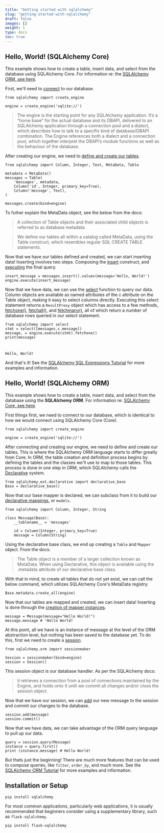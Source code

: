 ```yaml
---
title: "Getting started with sqlalchemy"
slug: "getting-started-with-sqlalchemy"
draft: false
images: []
weight: 1
type: docs
toc: true
---
```


## Hello, World! (SQLAlchemy Core)
This example shows how to create a table, insert data, and select from the database using SQLAlchemy Core. For information re: the [SQLAlchemy ORM, see here][1].

First, we'll need to [connect][2] to our database.

    from sqlalchemy import create_engine

    engine = create_engine('sqlite://')

> The engine is the starting point for any SQLAlchemy application. It’s a “home base” for the actual database and its DBAPI, delivered to an SQLAlchemy application through a connection pool and a dialect, which describes how to talk to a specific kind of database/DBAPI combination. The Engine references both a dialect and a connection pool, which together interpret the DBAPI’s module functions as well as the behaviour of the database.

After creating our engine, we need to 
[define and create our tables][3].
    
    from sqlalchemy import Column, Integer, Text, MetaData, Table

    metadata = MetaData()
    messages = Table(
        'messages', metadata,
        Column('id', Integer, primary_key=True),
        Column('message', Text),
    )

    messages.create(bind=engine)
To futher explain the MetaData object, see the below from the docs:
>A collection of Table objects and their associated child objects is referred to as database metadata

>We define our tables all within a catalog called MetaData, using the Table construct, which resembles regular SQL CREATE TABLE statements.

Now that we have our tables defined and created, we can start inserting data! Inserting involves two steps. Composing the [insert][4] construct, and [executing][5] the final query.
    
    insert_message = messages.insert().values(message='Hello, World!')
    engine.execute(insert_message)

Now that we have data, we can use the [select][6] function to query our data. Column objects are available as named attributes of the c attribute on the Table object, making it easy to select columns directly. Executing this select statement returns a `ResultProxy` object which has access to a few methods, [fetchone()][7], [fetchall()][8], and [fetchmany()][7], all of which return a number of database rows queried in our select statement. 

    from sqlalchemy import select
    stmt = select([messages.c.message]) 
    message, = engine.execute(stmt).fetchone()
    print(message)

#

    Hello, World!

And that's it! See the [SQLAlchemy SQL Expressions Tutorial][9] for more examples and information.


  [1]: http://docs.sqlalchemy.org/en/latest/orm/tutorial.html
  [2]: http://docs.sqlalchemy.org/en/latest/core/tutorial.html#connecting
  [3]: http://docs.sqlalchemy.org/en/latest/core/tutorial.html#define-and-create-tables
  [4]: http://docs.sqlalchemy.org/en/latest/core/tutorial.html#insert-expressions
  [5]: http://docs.sqlalchemy.org/en/latest/core/tutorial.html#executing
  [6]: http://docs.sqlalchemy.org/en/latest/core/tutorial.html#selecting
  [7]: http://docs.sqlalchemy.org/en/latest/core/connections.html#sqlalchemy.engine.ResultProxy.fetchone
  [8]: http://docs.sqlalchemy.org/en/latest/core/connections.html#sqlalchemy.engine.ResultProxy.fetchall
  [9]: http://docs.sqlalchemy.org/en/latest/core/tutorial.html

## Hello, World! (SQLAlchemy ORM)
This example shows how to create a table, insert data, and select from the database using the **SQLAlchemy ORM**. For information re: [SQLAlchemy Core, see here][1].

First things first, we need to connect to our database, which is identical to how we would connect using SQLAlchemy Core (Core).

    from sqlalchemy import create_engine

    engine = create_engine('sqlite://')

After connecting and creating our engine, we need to define and create our tables. This is where the SQLAlchemy ORM language starts to differ greatly from Core. In ORM, the table creation and definition process begins by defining the tables and the classes we'll use to map to those tables. This process is done in one step in ORM, which SQLAlchemy calls the [Declarative][2] system.

    from sqlalchemy.ext.declarative import declarative_base
    Base = declarative_base()

Now that our base mapper is declared, we can subclass from it to build our [declarative mappings][3], or `models`.

    from sqlalchemy import Column, Integer, String
    
    class Message(Base):
        __tablename__ = 'messages'
        
        id = Column(Integer, primary_key=True)
        message = Column(String)

Using the declarative base class, we end up creating a `Table` and `Mapper` object. From the docs: 

> The Table object is a member of a larger collection known as MetaData. When using Declarative, this object is available using the .metadata attribute of our declarative base class.

With that in mind, to create all tables that do not yet exist, we can call the below command, which utilizes SQLAlchemy Core's MetaData registry.

    Base.metadata.create_all(engine)

Now that our tables are mapped and created, we can insert data! Inserting is done through the [creation of mapper instances][4]. 

    message = Message(message="Hello World!")
    message.message # 'Hello World!

At this point, all we have is an instance of message at the level of the ORM abstraction level, but nothing has been saved to the database yet. To do this, first we need to create a [session][5].

    from sqlalchemy.orm import sessionmaker
    
    Session = sessionmaker(bind=engine)
    session = Session()

This session object is our database handler. As per the SQLAlchemy docs:

> it retrieves a connection from a pool of connections maintained by the Engine, and holds onto it until we commit all changes and/or close the session object.

Now that we have our session, we can [add][6] our new message to the session and commit our changes to the database.

    session.add(message)
    session.commit()

Now that we have data, we can take advantage of the ORM query language to pull up our data.

    query = session.query(Message)
    instance = query.first()
    print (instance.message) # Hello World!

But thats just the beginning! There are much more features that can be used to compose queries, like `filter`, `order_by`, and much more. See the [SQLAlchemy ORM Tutorial][6] for more examples and information.


  [1]: http://docs.sqlalchemy.org/en/latest/core/tutorial.html
  [2]: http://docs.sqlalchemy.org/en/latest/orm/extensions/declarative/index.html
  [3]: http://docs.sqlalchemy.org/en/latest/orm/tutorial.html#declare-a-mapping
  [4]: http://docs.sqlalchemy.org/en/latest/orm/tutorial.html#create-an-instance-of-the-mapped-class
  [5]: http://docs.sqlalchemy.org/en/latest/orm/tutorial.html#creating-a-session
  [6]: http://docs.sqlalchemy.org/en/latest/orm/tutorial.html#adding-and-updating-objects

## Installation or Setup
    pip install sqlalchemy

For most common applications, particularly web applications, it is usually recommended that beginners consider using a supplementary library, such as `flask-sqlalchemy`.

    pip install flask-sqlalchemy

